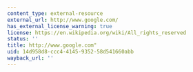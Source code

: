 ```yaml
---
content_type: external-resource
external_url: http://www.google.com/
has_external_license_warning: true
license: https://en.wikipedia.org/wiki/All_rights_reserved
status: ''
title: http://www.google.com"
uid: 14d958d8-ccc4-4145-9352-58d541660abb
wayback_url: ''
---
```

